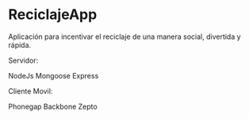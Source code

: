 ReciclajeApp
============

Aplicación para incentivar el reciclaje de una manera social, divertida y rápida.

Servidor:

NodeJs
Mongoose
Express

Cliente Movil:

Phonegap
Backbone
Zepto